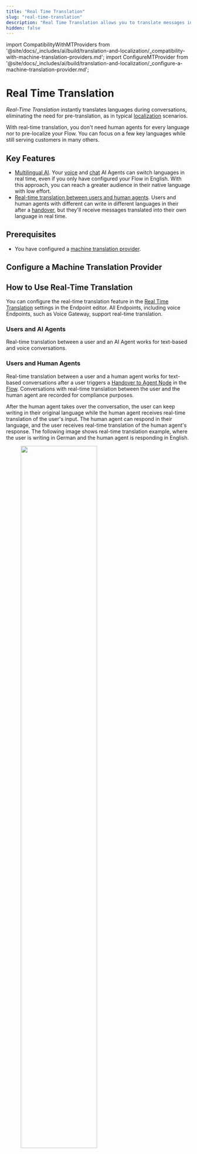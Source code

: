 ```yaml
---
title: "Real Time Translation"
slug: "real-time-translation"
description: "Real Time Translation allows you to translate messages in real-time during conversations."
hidden: false
---
```


import CompatibilityWithMTProviders from '@site/docs/_includes/ai/build/translation-and-localization/_compatibility-with-machine-translation-providers.md';
import ConfigureMTProvider from '@site/docs/_includes/ai/build/translation-and-localization/_configure-a-machine-translation-provider.md';

# Real Time Translation

_Real-Time Translation_ instantly translates languages during conversations, eliminating the need for pre-translation, as in typical [localization](localization.md) scenarios.

With real-time translation, you don't need human agents for every language nor to pre-localize your Flow. You can focus on a few key languages while still serving customers in many others.

## Key Features

- [Multilingual AI](#users-and-ai-agents). Your [voice](../../overview/getting-started-with-voice-agent.md) and [chat](../../overview/getting-started-with-digital-agent.md) AI Agents can switch languages in real time, even if you only have configured your Flow in English. With this approach, you can reach a greater audience in their native language with low effort.
- [Real-time translation between users and human agents](#users-and-human-agents). Users and human agents with different can write in different languages in their after a [handover](../../escalate/handovers.md), but they'll receive messages translated into their own language in real time.

## Prerequisites

- You have configured a [machine translation provider](#configure-a-machine-translation-provider).

<CompatibilityWithMTProviders />

## Configure a Machine Translation Provider

<ConfigureMTProvider />

## How to Use Real-Time Translation

You can configure the real-time translation feature in the [Real Time Translation](../../deploy/endpoints/real-time-translation-settings.md) settings in the Endpoint editor. All Endpoints, including voice Endpoints, such as Voice Gateway, support real-time translation.

### Users and AI Agents

Real-time translation between a user and an AI Agent works for text-based and voice conversations.

### Users and Human Agents

Real-time translation between a user and a human agent works for text-based conversations after a user triggers a [Handover to Agent Node](../node-reference/service/handover-to-agent.md) in the [Flow](../flows/overview.md). Conversations with real-time translation between the user and the human agent are recorded for compliance purposes.

After the human agent takes over the conversation, the user can keep writing in their original language while the human agent receives real-time translation of the user's input. The human agent can respond in their language, and the user receives real-time translation of the human agent's response. The following image shows real-time translation example, where the user is writing in German and the human agent is responding in English.

<figure>
  <img class="image-center" src="../../../../_assets/ai/build/translation-and-localization/real-time-translation.png" width="70%" />
</figure>

## More Information

- [Real-Time Translation Settings](../../deploy/endpoints/real-time-translation-settings.md)
- [Automatic Translation](auto-translation.md)
- [Localization](localization.md)